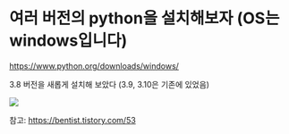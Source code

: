 # 여러 버전의 python을 설치해보자  (OS는 windows입니다) 

https://www.python.org/downloads/windows/

3.8 버전을 새롭게 설치해 보았다 (3.9, 3.10은 기존에 있었음)

![](C:\Users\yunaj\OneDrive\Pictures\1.jpg)


참고: https://bentist.tistory.com/53

